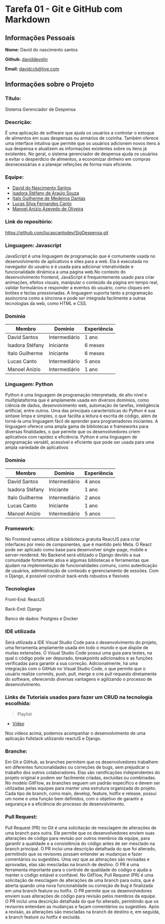 # Tarefa 01 - Git e GitHub com Markdown

## Informações Pessoais

**Nome:** David do nascimento santos

**Github:** [daviddevolin](https://github.com/daviddevolin)

**Email:** davidccb@live.com

## Informações sobre o Projeto

### Título:

 Sistema Gerenciador de Despensa

### Descrição:

É uma aplicação de software que ajuda os usuários a controlar o estoque de alimentos em suas despensas ou armários de cozinha. Também oferece uma interface intuitiva que permite que os usuários adicionem novos itens à sua despensa e atualizem as informações existentes sobre os itens já existentes. No geral, o sistema gerenciador de despensa ajuda os usuários a evitar o desperdício de alimentos, a economizar dinheiro em compras desnecessárias e a planejar refeições de forma mais eficiente.

### Equipe:

- [David do Nascimento Santos](https://github.com/daviddevolin)
- [ Isadora Stéfany de Araújo Souza](https://github.com/isadorazs)
- [Italo Guilherme de Medeiros Dantas](https://github.com/italoguil)
- [ Lucas Silva Fernandes Canto](https://github.com/lucascantodev)
- [Manoel Anízio Azevedo de Oliveira](https://github.com/manizio)

### Link do repositório:

https://github.com/lucascantodev/SigDespensa.git

### Linguagem: Javascript

JavaScript é uma linguagem de programação que é comumente usada no desenvolvimento de aplicativos e sites para a web. Ela é executada no navegador do usuário e é usada para adicionar interatividade e funcionalidade dinâmica a uma página web.No contexto do desenvolvimento frontend, JavaScript é frequentemente usado para criar animações, efeitos visuais, manipular o conteúdo da página em tempo real, validar formulários e responder a eventos do usuário, como cliques em botões e teclas pressionadas. A linguagem suporta tanto a programação assíncrona como a síncrona e pode ser integrada facilmente a outras tecnologias da web, como HTML e CSS.

### Domínio

| Membro          | Domínio       | Experiência |
| --------------- | ------------- | ----------- |
| David Santos    | Intermediário | 1 ano       |
| Isadora Stéfany | Iniciante     | 6 meses     |
| Italo Guilherme | Iniciante     | 6 meses     |
| Lucas Canto     | Intermediário | 5 anos      |
| Manoel Anízio   | Intermediário | 1 ano       |

### Linguagem: Python
Python é uma linguagem de programação interpretada, de alto nível e multiplataforma que é amplamente usada em diversos domínios, como ciência de dados, desenvolvimento web, automação de tarefas, inteligência artificial, entre outros. Uma das principais características do Python é sua sintaxe limpa e simples, o que facilita a leitura e escrita de código, além de torná-la uma linguagem fácil de aprender para programadores iniciantes. A linguagem oferece uma ampla gama de bibliotecas e frameworks para diversas finalidades, o que permite que os desenvolvedores criem aplicativos com rapidez e eficiência. Python é uma linguagem de programação versátil, acessível e eficiente que pode ser usada para uma ampla variedade de aplicativos

### Domínio
| Membro          | Domínio       | Experiência |
| --------------- | ------------- | ----------- |
| David Santos    | Intermediário | 4 anos      |
| Isadora Stéfany | Iniciante     | 1 ano       |
| Italo Guilherme | Intermediário | 2 anos      |
| Lucas Canto     | Iniciante     | 1 ano       |
| Manoel Anízio   | Intermediário | 5 anos      |

### Framework:

No Frontend vamos utilizar a biblioteca gratuita ReactJS para criar interfaces por meio de componentes, que é mantido pelo Meta. O React pode ser aplicado como base para desenvolver single-page, mobile e server-rendered. No Backend será utilizado o Django devido a sua comunidade fortemente ativa e algumas bibliotecas e ferramentas que ajudam na implementação de funcionalidades comuns, como autenticação de usuários, administração de conteúdo e gerenciamento de sessões. Com o Django, é possível construir back-ends robustos e flexíveis


### Tecnologias

Front-End: ReactJS

Back-End: Django

Banco de dados: Postgres e Docker

### IDE utilizada

Será utilizada a IDE Visual Studio Code para o desenvolvimento do projeto, uma ferramenta amplamente usada em todo o mundo e que dispõe de muitas extensões. O Visual Studio Code possui uma guia para testes, na qual o código pode ser depurado, breakpoints adicionados e as funções verificadas para garantir a sua correção. Adicionalmente, há uma integração com o GitHub no Visual Studio Code, o que permite que o usuário realize commits, push, pull, merge e crie pull requests diretamente do software, oferecendo diversas vantagens e agilizando o processo de desenvolvimento.

### Links de Tutoriais usados para fazer um CRUD na tecnologia escolhida:
>Playlist
* [Vídeo](https://www.youtube.com/watch?v=RE72oSx5ivI&list=PLo7TNe_pEoMXb9GyzueM7516fOR0gPxNX)

Nos vídeos acima, podemos acompanhar o desenvolvimento de uma aplicação fullstack utilizando reactJS  e Django.

### Branche:

Em Git e GitHub, as branches permitem que os desenvolvedores trabalhem em diferentes funcionalidades ou correções de bugs, sem prejudicar o trabalho dos outros colaboradores. Elas são ramificações independentes do projeto original e podem ser facilmente criadas, excluídas ou combinadas. No modelo GitFlow, as branches seguem um padrão específico e devem ser utilizadas pelas equipes para manter uma estrutura organizada do projeto. Cada tipo de branch, como main, develop, feature, hotfix e release, possui um nome e uma função bem definidos, com o objetivo de garantir a segurança e a eficiência do processo de desenvolvimento.

### Pull Request:

Pull Request (PR) no Git é uma solicitação de mesclagem de alterações de uma branch para outra. Ele permite que os desenvolvedores enviem suas alterações de código para revisão por outros membros da equipe, para garantir a qualidade e a consistência do código antes de ser mesclado na branch principal. O PR inclui uma descrição detalhada do que foi alterado, permitindo que os revisores possam entender as mudanças e fazer comentários ou sugestões. Uma vez que as alterações são revisadas e aprovadas, elas são mescladas na branch de destino. O PR é uma ferramenta importante para o controle de qualidade do código e ajuda a manter o código estável e confiável. No GitFlow, Pull Request (PR) é uma solicitação de mesclagem de alterações de uma branch para outra, que é aberta quando uma nova funcionalidade ou correção de bug é finalizada em uma branch feature ou hotfix. O PR permite que os desenvolvedores enviem suas alterações de código para revisão pelos membros da equipe. O PR inclui uma descrição detalhada do que foi alterado, permitindo que os revisores entendam as mudanças e façam comentários ou sugestões. Após a revisão, as alterações são mescladas na branch de destino e, em seguida, a branch feature ou hotfix é excluída. 
